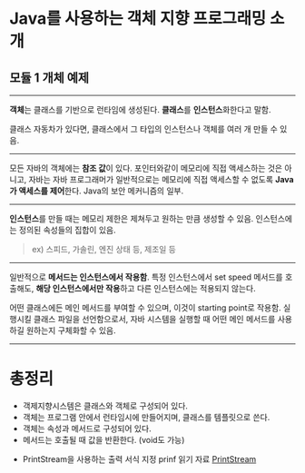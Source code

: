 # Java를 사용하는 객체 지향 프로그래밍 소개
## 모듈 1 개체 예제
***
**객체**는 클래스를 기반으로 런타임에 생성된다.
**클래스**를 **인스턴스**화한다고 말함.

클래스 자동차가 있다면, 클래스에서 그 타입의 인스턴스나 객체를 여러 개 만들 수 있음.
***
모든 자바의 객체에는 **참조 값**이 있다. 
포인터와같이 메모리에 직접 액세스하는 것은 아니고, 자바는 자바 프로그래머가 일반적으로는 메모리에 직접 액세스할 수 없도록 **Java가 액세스를 제어**한다. Java의 보안 메커니즘의 일부.
***
**인스턴스**를 만들 때는 메모리 제한은 제쳐두고 원하는 만큼 생성할 수 있음.
인스턴스에는 정의된 속성들의 집합이 있음.
> ex) 스피드, 가솔린, 엔진 상태 등, 제조일 등
***
일반적으로 **메서드는 인스턴스에서 작용함**. 특정 인스턴스에서 set speed 메서드를 호출해도, **해당 인스턴스에서만 작용**하고 다른 인스턴스에는 적용되지 않는다.

어떤 클래스에든 메인 메서드를 부여할 수 있으며, 이것이 starting point로 작용함.
실행시킬 클래스 파일을 선언함으로서, 자바 시스템을 실행할 때 어떤 메인 메서드를 사용하길 원하는지 구체화할 수 있음.
***
# **총정리**
- 객제지향시스템은 클래스와 객체로 구성되어 있다.
- 객체는 프로그램 안에서 런타임시에 만들어지며, 클래스를 템플릿으로 쓴다.
- 객체는 속성과 메서드로 구성되어 있다.
- 메서드는 호출될 때 값을 반환한다. (void도 가능)

+ PrintStream을 사용하는 출력 서식 지정 prinf 읽기 자료
[PrintStream](https://docs.oracle.com/javase/7/docs/api/java/io/PrintStream.html#printf(java.lang.String,%20java.lang.Object...))

